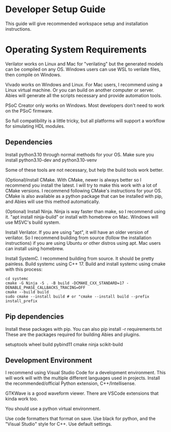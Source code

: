 # Developer Setup Guide
This guide will give recommended workspace setup and installation instructions.

# Operating System Requirements
Verilator works on Linux and Mac for "verilating" but the generated models can be compiled on any OS.
Windows users can use WSL to verilate files, then compile on Windows.

Vivado works on Windows and Linux. For Mac users, I recommend using a Linux virtual machine. Or you can build on another computer or server. Abies will generate all the scripts necessary and provide automation tools.

PSoC Creator only works on Windows. Most developers don't need to work on the PSoC firmware.

So full compatibility is a little tricky, but all platforms will support a workflow for simulating HDL modules.

## Dependencies
Install python3.10 through normal methods for your OS. Make sure you install python3.10-dev and python3.10-venv

Some of these tools are not necessary, but help the build tools work better.

(Optional)Install CMake. With CMake, newer is always better so I recommend you install the latest. I will try to make this work with a lot of CMake versions. I recommend following CMake's instructions for your OS. CMake is also available as a python package that can be installed with pip, and Abies will use this method automatically.

(Optional) Install Ninja. Ninja is way faster than make, so I recommend using it. "apt install ninja-build" or install with homebrew on Mac. Windows will use MSVC's build system.

Install Verilator. If you are using "apt", it will have an older version of verilator. So I recommend building from source (follow the installation instructions) if you are using Ubuntu or other distros using apt. Mac users can install using homebrew.

Install SystemC. I recommend building from source. It should be pretty painless.
Build systemc using C++ 17.
Build and install systemc using cmake with this process:
```
cd systemc
cmake -G Ninja -S . -B build -DCMAKE_CXX_STANDARD=17 -DENABLE_PHASE_CALLBACKS_TRACING=OFF
cmake --build build
sudo cmake --install build # or "cmake --install build --prefix install_prefix
```

## Pip dependencies
Install these packages with pip. You can also pip install -r requirements.txt
These are the packages required for building Abies and plugins.

setuptools
wheel
build
pybind11
cmake
ninja
scikit-build

## Development Environment
I recommend using Visual Studio Code for a development environment. This will work will with the multiple different languages used in projects. Install the recommended/official Python extension, C++/Intellisense.

GTKWave is a good waveform viewer. There are VSCode extensions that kinda work too.

You should use a python virtual environment. 

Use code formatters that format on save. Use black for python, and the "Visual Studio" style for C++. Use default settings.

